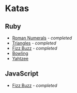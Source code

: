 Katas
=====

Ruby
----

* [Roman Numerals](ruby/roman-numerals/) *- completed*
* [Triangles](ruby/triangles/) *- completed*
* [Fizz Buzz](ruby/fizz-buzz/) *- completed*
* [Bowling](ruby/bowling/)
* [Yahtzee](ruby/yahtzee/)

JavaScript
----------

* [Fizz Buzz](javascript/fizz-buzz/) *- completed*